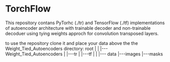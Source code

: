 # TorchFlow
This repository contans PyTorhc (./tr) and TensorFlow (./tf) implementations of autoencoder architecture with trainable decoder and non-trainable decoduer using tying weights approch for convolution transposed layers.

to use the repository clone it and place your data above the the Weight_Tied_Autoencoders directory:
root
    |
    |
    |--- Weight_Tied_Autoencoders
    |                            |---tr
    |                            |---tf
    |
    |
    |--- data
            |---images
            |---masks
            
